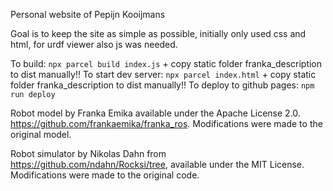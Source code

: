 Personal website of Pepijn Kooijmans

Goal is to keep the site as simple as possible, initially only used css and html, for urdf viewer also js was needed.

To build: `npx parcel build index.js` + copy static folder franka_description to dist manually!!
To start dev server: `npx parcel index.html` + copy static folder franka_description to dist manually!!
To deploy to github pages: `npm run deploy`

Robot model by Franka Emika available under the Apache License 2.0. https://github.com/frankaemika/franka_ros. Modifications were made to the original model.

Robot simulator by Nikolas Dahn from https://github.com/ndahn/Rocksi/tree, available under the MIT License. Modifications were made to the original code.

